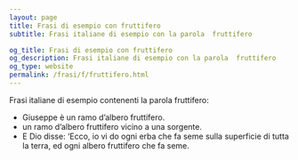 ```yaml
---
layout: page
title: Frasi di esempio con fruttifero 
subtitle: Frasi italiane di esempio con la parola  fruttifero

og_title: Frasi di esempio con fruttifero 
og_description: Frasi italiane di esempio con la parola  fruttifero
og_type: website
permalink: /frasi/f/fruttifero.html
---
```


Frasi italiane di esempio contenenti la parola fruttifero:


- Giuseppe è un ramo d’albero fruttifero.
- un ramo d’albero fruttifero vicino a una sorgente.
- E Dio disse: ‘Ecco, io vi do ogni erba che fa seme sulla superficie di tutta la terra, ed ogni albero fruttifero che fa seme.
